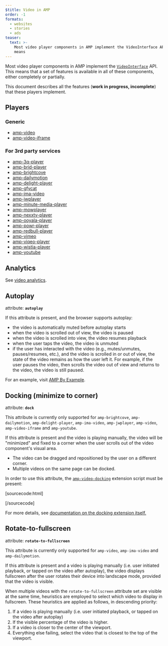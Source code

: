 ```yaml
---
$title: Video in AMP
order: -1
formats:
  - websites
  - stories
  - ads
teaser:
  text: >-
    Most video player components in AMP implement the VideoInterface API. This
    means
---
```


<!--
This file is imported from https://github.com/ampproject/amphtml/blob/master/docs/spec/amp-video-interface.md.
Please do not change this file.
If you have found a bug or an issue please
have a look and request a pull request there.
-->



Most video player components in AMP implement the [`VideoInterface`](https://github.com/ampproject/amphtml/blob/main/src/video-interface.js) API. This means
that a set of features is available in all of these components, either completely
or partially.

This document describes all the features (**work in progress, incomplete**) that
these players implement.

## Players <a name="players"></a>

### Generic <a name="generic"></a>

-   [amp-video](https://amp.dev/documentation/components/amp-video)
-   [amp-video-iframe](https://amp.dev/documentation/components/amp-video-iframe)

### For 3rd party services <a name="for-3rd-party-services"></a>

<!--
  The following list is generated automatically:

    amp check-video-interface-list --fix

  Link check disabled to allow new extensions added in a pull request.
-->

<!-- markdown-link-check-disable -->

-   [amp-3q-player](https://amp.dev/documentation/components/amp-3q-player)
-   [amp-brid-player](https://amp.dev/documentation/components/amp-brid-player)
-   [amp-brightcove](https://amp.dev/documentation/components/amp-brightcove)
-   [amp-dailymotion](https://amp.dev/documentation/components/amp-dailymotion)
-   [amp-delight-player](https://amp.dev/documentation/components/amp-delight-player)
-   [amp-gfycat](https://amp.dev/documentation/components/amp-gfycat)
-   [amp-ima-video](https://amp.dev/documentation/components/amp-ima-video)
-   [amp-jwplayer](https://amp.dev/documentation/components/amp-jwplayer)
-   [amp-minute-media-player](https://amp.dev/documentation/components/amp-minute-media-player)
-   [amp-mowplayer](https://amp.dev/documentation/components/amp-mowplayer)
-   [amp-nexxtv-player](https://amp.dev/documentation/components/amp-nexxtv-player)
-   [amp-ooyala-player](https://amp.dev/documentation/components/amp-ooyala-player)
-   [amp-powr-player](https://amp.dev/documentation/components/amp-powr-player)
-   [amp-redbull-player](https://amp.dev/documentation/components/amp-redbull-player)
-   [amp-vimeo](https://amp.dev/documentation/components/amp-vimeo)
-   [amp-viqeo-player](https://amp.dev/documentation/components/amp-viqeo-player)
-   [amp-wistia-player](https://amp.dev/documentation/components/amp-wistia-player)
-   [amp-youtube](https://amp.dev/documentation/components/amp-youtube)

<!-- markdown-link-check-enable -->

<a id="analytics"></a>

## Analytics <a name="analytics"></a>

See [video analytics](https://github.com/ampproject/amphtml/blob/main/extensions/amp-analytics/amp-video-analytics.md).

<a id="autoplay"></a>

## Autoplay <a name="autoplay"></a>

attribute: **`autoplay`**

If this attribute is present, and the browser supports autoplay:

-   the video is automatically muted before autoplay starts
-   when the video is scrolled out of view, the video is paused
-   when the video is scrolled into view, the video resumes playback
-   when the user taps the video, the video is unmuted
-   if the user has interacted with the video (e.g., mutes/unmutes, pauses/resumes, etc.), and the video is scrolled in or out of view, the state of the video remains as how the user left it. For example, if the user pauses the video, then scrolls the video out of view and returns to the video, the video is still paused.

For an example, visit [AMP By Example](https://amp.dev/documentation/examples/components/amp-video/#autoplay).

<a id="docking"></a>

## Docking (minimize to corner) <a name="docking-minimize-to-corner"></a>

attribute: **`dock`**

This attribute is currently only supported for `amp-brightcove`, `amp-dailymotion`, `amp-delight-player`, `amp-ima-video`, `amp-jwplayer`, `amp-video`, `amp-video-iframe` and `amp-youtube`.

If this attribute is present and the video is playing manually, the video will
be "minimized" and fixed to a corner when the user scrolls out of the video
component's visual area.

-   The video can be dragged and repositioned by the user on a different corner.
-   Multiple videos on the same page can be docked.

In order to use this attribute, the [`amp-video-docking`](https://amp.dev/documentation/components/amp-video-docking)
extension script must be present:

[sourcecode:html]
<script
  async
  custom-element="amp-video-docking"
  src="https://ampjs.org/v0/amp-video-docking-0.1.js"
></script>
[/sourcecode]

For more details, see [documentation on the docking extension itself.](https://amp.dev/documentation/components/amp-video-docking)

<a id="rotate-to-fullscreen"></a>

## Rotate-to-fullscreen <a name="rotate-to-fullscreen"></a>

attribute: **`rotate-to-fullscreen`**

This attribute is currently only supported for `amp-video`, `amp-ima-video` and `amp-dailymotion`.

If this attribute is present and a video is playing manually (i.e. user initiated playback, or tapped on the video after autoplay), the video displays fullscreen after the user rotates their device into landscape mode, provided that the video is visible.

When multiple videos with the `rotate-to-fullscreen` attribute set are visible
at the same time, heuristics are employed to select which video to display in
fullscreen. These heuristics are applied as follows, in descending priority:

1. If a video is playing manually (i.e. user initiated playback, or tapped on the video after autoplay)
2. If the visible percentage of the video is higher.
3. If a video is closer to the center of the viewport.
4. Everything else failing, select the video that is closest to the top of the
   viewport.